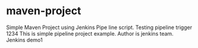 # maven-project ##

Simple Maven Project using Jenkins Pipe line script.
Testing pipeline trigger 1234
This is simple pipeline project example.
Author is jenkins team.
Jenkins demo1
